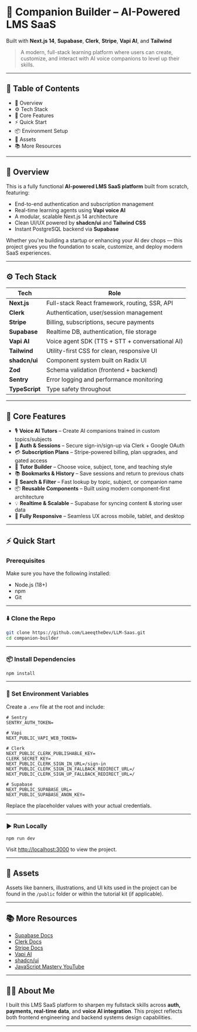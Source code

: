 

# 🧠 Companion Builder – AI-Powered LMS SaaS

Built with **Next.js 14**, **Supabase**, **Clerk**, **Stripe**, **Vapi AI**, and **Tailwind**

> A modern, full-stack learning platform where users can create, customize, and interact with AI voice companions to level up their skills.

---

## 📖 Table of Contents

- 🚀 Overview  
- ⚙️ Tech Stack  
- 🔋 Core Features  
- ⚡ Quick Start  
- 📦 Environment Setup  
- 📎 Assets  
- 📚 More Resources  

---

## 🚀 Overview

This is a fully functional **AI-powered LMS SaaS platform** built from scratch, featuring:

- End-to-end authentication and subscription management  
- Real-time learning agents using **Vapi voice AI**  
- A modular, scalable Next.js 14 architecture  
- Clean UI/UX powered by **shadcn/ui** and **Tailwind CSS**  
- Instant PostgreSQL backend via **Supabase**

Whether you're building a startup or enhancing your AI dev chops — this project gives you the foundation to scale, customize, and deploy modern SaaS experiences.

---

## ⚙️ Tech Stack

| Tech           | Role                                            |
| -------------- | ----------------------------------------------- |
| **Next.js**    | Full-stack React framework, routing, SSR, API   |
| **Clerk**      | Authentication, user/session management         |
| **Stripe**     | Billing, subscriptions, secure payments         |
| **Supabase**   | Realtime DB, authentication, file storage       |
| **Vapi AI**    | Voice agent SDK (TTS + STT + conversational AI) |
| **Tailwind**   | Utility-first CSS for clean, responsive UI      |
| **shadcn/ui**  | Component system built on Radix UI              |
| **Zod**        | Schema validation (frontend + backend)          |
| **Sentry**     | Error logging and performance monitoring        |
| **TypeScript** | Type safety throughout                          |

---

## 🔋 Core Features

- 🎙️ **Voice AI Tutors** – Create AI companions trained in custom topics/subjects  
- 👤 **Auth & Sessions** – Secure sign-in/sign-up via Clerk + Google OAuth  
- 💳 **Subscription Plans** – Stripe-powered billing, plan upgrades, and gated access  
- 🧠 **Tutor Builder** – Choose voice, subject, tone, and teaching style  
- 📚 **Bookmarks & History** – Save sessions and return to previous chats  
- 🔎 **Search & Filter** – Fast lookup by topic, subject, or companion name  
- 📦 **Reusable Components** – Built using modern component-first architecture  
- 💡 **Realtime & Scalable** – Supabase for syncing content & storing user data  
- 📱 **Fully Responsive** – Seamless UX across mobile, tablet, and desktop  

---

## ⚡ Quick Start

### Prerequisites

Make sure you have the following installed:

- Node.js (18+)  
- npm  
- Git  

---

### ⬇️ Clone the Repo

```bash
git clone https://github.com/LaeeqtheDev/LLM-Saas.git
cd companion-builder
````

---

### 📦 Install Dependencies

```
npm install
```

---

### 🔐 Set Environment Variables

Create a `.env` file at the root and include:

```
# Sentry
SENTRY_AUTH_TOKEN=

# Vapi
NEXT_PUBLIC_VAPI_WEB_TOKEN=

# Clerk
NEXT_PUBLIC_CLERK_PUBLISHABLE_KEY=
CLERK_SECRET_KEY=
NEXT_PUBLIC_CLERK_SIGN_IN_URL=/sign-in
NEXT_PUBLIC_CLERK_SIGN_IN_FALLBACK_REDIRECT_URL=/
NEXT_PUBLIC_CLERK_SIGN_UP_FALLBACK_REDIRECT_URL=/

# Supabase
NEXT_PUBLIC_SUPABASE_URL=
NEXT_PUBLIC_SUPABASE_ANON_KEY=
```

Replace the placeholder values with your actual credentials.

---

### ▶️ Run Locally

```
npm run dev
```

Visit [http://localhost:3000](http://localhost:3000) to view the project.

---

## 📎 Assets

Assets like banners, illustrations, and UI kits used in the project can be found in the `/public` folder or within the tutorial kit (if applicable).

---

## 📚 More Resources

* [Supabase Docs](https://supabase.com/docs)
* [Clerk Docs](https://clerk.dev/docs)
* [Stripe Docs](https://stripe.com/docs)
* [Vapi AI](https://vapi.ai)
* [shadcn/ui](https://ui.shadcn.com)
* [JavaScript Mastery YouTube](https://www.youtube.com/@javascriptmastery)

---

## 🧑‍💻 About Me

I built this LMS SaaS platform to sharpen my fullstack skills across **auth, payments, real-time data**, and **voice AI integration**. This project reflects both frontend engineering and backend systems design capabilities.

---


